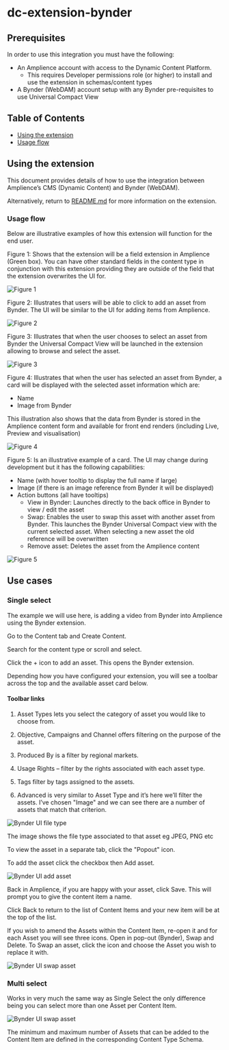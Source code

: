 # dc-extension-bynder

## Prerequisites

In order to use this integration you must have the following:

- An Amplience account with access to the Dynamic Content Platform.
  - This requires Developer permissions role (or higher) to install and use the extension in schemas/content types
- A Bynder (WebDAM) account setup with any Bynder pre-requisites to use Universal Compact View

## Table of Contents

- [Using the extension](#using-the-extension)
- [Usage flow](#usage-flow)

## Using the extension

This document provides details of how to use the integration between Amplience’s CMS (Dynamic Content) and Bynder (WebDAM).

Alternatively, return to [README.md](../README.md) for more information on the extension.

### Usage flow

Below are illustrative examples of how this extension will function for the end user.

Figure 1: Shows that the extension will be a field extension in Amplience (Green box). You can have other standard fields in the content type in conjunction with this extension providing they are outside of the field that the extension overwrites the UI for.

![Figure 1](../media/bynder-extension-field-empty.png)

Figure 2: Illustrates that users will be able to click to add an asset from Bynder. The UI will be similar to the UI for adding items from Amplience.

![Figure 2](../media/bynder-ui-view.png)

Figure 3: Illustrates that when the user chooses to select an asset from Bynder the Universal Compact View will be launched in the extension allowing to browse and select the asset.

![Figure 3](../media/bynder-ui-select-asset.png)

Figure 4: Illustrates that when the user has selected an asset from Bynder, a card will be displayed with the selected asset information which are:

- Name
- Image from Bynder

This illustration also shows that the data from Bynder is stored in the Amplience content form and available for front end renders (including Live, Preview and visualisation)

![Figure 4](../media/bynder-extension-field-added.png)

Figure 5: Is an illustrative example of a card. The UI may change during development but it has the following capabilities:

- Name (with hover tooltip to display the full name if large)
- Image (if there is an image reference from Bynder it will be displayed)
- Action buttons (all have tooltips)
  - View in Bynder: Launches directly to the back office in Bynder to view / edit the asset
  - Swap: Enables the user to swap this asset with another asset from Bynder. This launches the Bynder Universal Compact view with the current selected asset. When selecting a new asset the old reference will be overwritten
  - Remove asset: Deletes the asset from the Amplience content

![Figure 5](../media/bynder-extension-field-actions.png)

## Use cases

### Single select

The example we will use here, is adding a video from Bynder into Amplience using the Bynder extension.

Go to the Content tab and Create Content.

Search for the content type or scroll and select.

Click the + icon to add an asset. This opens the Bynder extension.

Depending how you have configured your extension, you will see a toolbar across the top and the available asset card below.

#### Toolbar links

1. Asset Types lets you select the category of asset you would like to choose from.

2. Objective, Campaigns and Channel offers filtering on the purpose of the asset.

3. Produced By is a filter by regional markets.

4. Usage Rights – filter by the rights associated with each asset type.

5. Tags filter by tags assigned to the assets.

6. Advanced is very similar to Asset Type and it’s here we’ll filter the assets. I’ve chosen "Image" and we can see there are a number of assets that match that criterion.

![Bynder UI file type](../media/usage-toolbar-type.png)

The image shows the file type associated to that asset eg JPEG, PNG etc

To view the asset in a separate tab, click the "Popout" icon.

To add the asset click the checkbox then Add asset.

![Bynder UI add asset](../media/usage-add-asset.png)

Back in Amplience, if you are happy with your asset, click Save. This will prompt you to give the content item a name.

Click Back to return to the list of Content Items and your new item will be at the top of the list.

If you wish to amend the Assets within the Content Item, re-open it and for each Asset you will see three icons. Open in pop-out (Bynder), Swap and Delete. To Swap an asset, click the icon and choose the Asset you wish to replace it with.

![Bynder UI swap asset](../media/usage-swap-asset.png)

### Multi select

Works in very much the same way as Single Select the only difference being you can select more than one Asset per Content Item.

![Bynder UI swap asset](../media/usage-multi-select.png)

The minimum and maximum number of Assets that can be added to the Content Item are defined in the corresponding Content Type Schema.
